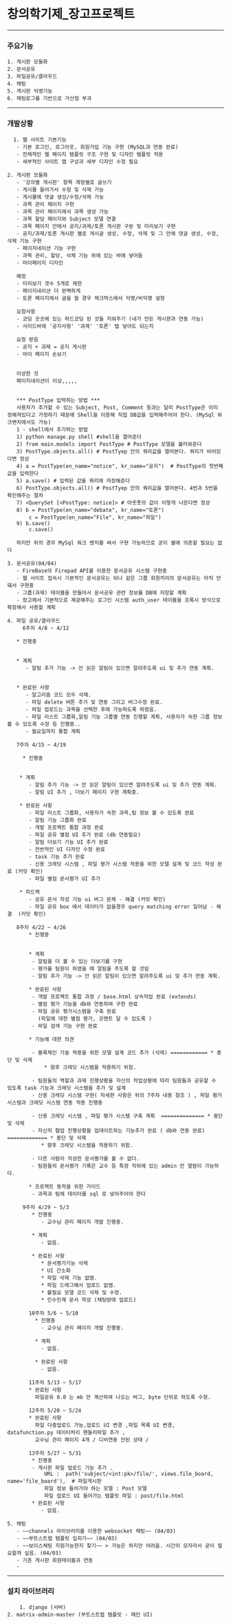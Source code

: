 # 창의학기제_장고프로젝트

------
### 주요기능

   	1. 게시판 모듈화
   	2. 문서공유
   	3. 파일공유/클라우드
   	4. 채팅
   	5. 게시판 익명기능
   	6. 채팅로그를 기반으로 가산점 부과
------
### 개발상황

      1. 웹 사이트 기본기능
       - 기본 로그인, 로그아웃, 회원가입 기능 구현 (MySQL과 연동 완료)
       - 전체적인 웹 페이지 템플릿 구조 구현 및 디자인 템플릿 적용
       - 세부적인 사이트 맵 구상과 세부 디자인 수정 필요

   	2. 게시판 모듈화
       - '강의별 게시판' 항목 계정별로 글쓰기
       - 게시물 들어가서 수정 및 삭제 가능
       - 게시물에 댓글 생성/수정/삭제 가능
       - 과목 관리 페이지 구현
       - 과목 관리 페이지에서 과목 생성 가능
       - 과목 할당 페이지와 Subject 모델 연결
       - 과목 페이지 안에서 공지/과제/토론 게시판 구분 및 미리보기 구현
       - 공지/과제/토론 게시판 별로 게시글 생성, 수정, 삭제 및 그 안에 댓글 생성, 수정, 삭제 기능 구현
       - 페이지네이션 기능 구현
       - 과목 관리, 할당, 삭제 기능 위에 있는 바에 넣어둠
       - 마이페이지 디자인

       예정
       - 미리보기 갯수 5개로 제한
       - 페이지네이션 더 완벽하게
       - 토론 페이지에서 글을 쓸 경우 체크박스에서 익명/비익명 설정

       요청사항
       - 코딩 곳곳에 있는 하드코딩 된 것들 지워주기 (내가 만든 게시판과 연동 가능)
       - 사이드바에 '공지사항' '과제' '토론' 탭 넣어도 되는지

       요청 받음
       - 공지 + 과제 = 공지 게시판
       - 마이 페이지 손보기


       이상한 것
       페이지네이션이 이상,,,,,


       *** PostType 입력하는 방법 ***
       사용자가 추가할 수 있는 Subject, Post, Comment 등과는 달리 PostType은 이미 정해져있다고 가정하기 때문에 Shell을 이용해 직접 DB값을 입력해주어야 한다. (MySql 워크벤치에서도 가능)
       1 - shell에서 추가하는 방법
       1) python manage.py shell #shell을 열어준다
       2) from main.models import PostType # PostType 모델을 불러와준다
       3) PostType.objects.all() # PostTyep 안의 쿼리값을 열어본다. 쿼리가 비어있다면 정상
       4) a = PostType(en_name="notice", kr_name="공지")  # PostType의 첫번째 값을 입력한다
       5) a.save() # 입력된 값을 쿼리에 저장해준다
       6) PostType.objects.all() # PostTyep 안의 쿼리값을 열어본다. 4번과 5번을 확인해주는 절차
       7) <QuerySet [<PostType: notice]> # 아웃풋의 값이 이렇게 나온다면 정상
       8) b = PostType(en_name="debate", kr_name="토론")
           c = PostType(en_name="File", kr_name="파일")
       9) b.save()
           c.save()

       하지만 위의 경우 MySql 워크 벤치를 써서 구현 가능하므로 굳이 쉘에 의존할 필요는 없다

   	3. 문서공유(04/04)
       - FireBase의 Firepad API를 이용한 문서공유 시스템 구현중
       - 웹 사이트 접속시 기본적인 문서공유는 되나 같은 그룹 회원끼리의 문서공유는 아직 안돼서 구현중
       - 그룹(과제) 테이블을 만들어서 문서공유 관련 정보를 DB에 저장할 계획
       - 장고에서 기본적으로 제공해주는 로그인 시스템 auth_user 테이블을 프록시 방식으로 확장해서 사용할 계획

   	4. 파일 공유/클라우드
         6주차 4/8 ~ 4/12

       * 진행중


       * 계획
          - 알림 추가 기능 -> 안 읽은 알림이 있으면 알려주도록 ui 및 추가 연동 계획.


       * 완료된 사항
          - 알고리즘 코드 모두 삭제.
          - 파일 delete 버튼 추가 및 연동 그리고 버그수정 완료.
          - 파일 업로드는 과목을 선택한 후에 가능하도록 하였음.
          - 파일 리스트 그룹화,알림 기능 그룹별 연동 진행할 계획, 사용자가 속한 그룹 정보 볼 수 있도록 수정 등 진행중..
          - 월요일까지 통합 계획

       7주차 4/15 ~ 4/19

         * 진행중


        * 계획
           - 알림 추가 기능 -> 안 읽은 알림이 있으면 알려주도록 ui 및 추가 연동 계획.
           - 알림 UI 추가 , 더보기 페이지 구현 계획중.

        * 완료된 사항
           - 파일 리스트 그룹화, 사용자가 속한 과목,팀 정보 볼 수 있도록 완료
           - 알림 기능 그룹화 완료
           - 개발 프로젝트 통합 과정 완료
           - 파일 공유 별점 UI 추가 완료 (db 연동필요)
           - 알림 더보기 기능 UI 추가 완료
           - 전반적인 UI 디자인 수정 완료
           - task 기능 추가 완료
           - 신용 크레딧 시스템 , 파일 평가 시스템 적용을 위한 모델 설계 및 코드 작성 완료 (커밋 확인)
           - 파일 별점 문서평가 UI 추가

        * 피드백
           - 공유 문서 작성 기능 ui 버그 문제 - 해결 (커밋 확인)
           - 파일 공유 box 에서 데이터가 없을경우 query matching error 일어남 - 해결  (커밋 확인)

       8주차 4/22 ~ 4/26
           * 진행중


           * 계획
            - 알림을 더 볼 수 있는 더보기를 구현
            - 평가를 팀원이 하였을 때 알림을 주도록 할 것임
            - 알림 추가 기능 -> 안 읽은 알림이 있으면 알려주도록 ui 및 추가 연동 계획.

           * 완료된 사항
            - 개발 프로젝트 통합 과정 / base.html 상속작업 완료 (extends)
            - 별점 평가 기능을 db와 연동하여 구현 완료
            - 파일 공유 평가시스템을 구축 완료
              (파일에 대한 별점 평가, 코멘트 달 수 있도록 )
            - 파일 검색 기능 구현 완료   

           * 기능에 대한 의견

            - 블록체인 기술 적용을 위한 모델 설계 코드 추가 (삭제) ============ * 중단 및 삭제
                * 향후 크레딧 시스템을 적용하기 위함.

            - 팀원들의 역할과 과제 진행상황을 자신의 작업상황에 따라 팀원들과 공유할 수 있도록 task 기능과 크레딧 시스템을 추가 및 설계
            - 신용 크레딧 시스템 구현( 자세한 사항은 위의 7주차 내용 참조 ) , 파일 평가 시스템과 크레딧 시스템 연동 적용 진행중

            - 신용 크레딧 시스템 , 파일 평가 시스템 구축 계획  ============== * 중단 및 삭제  
            - 자신의 협업 진행상황을 업데이트하는 기능추가 완료 ( db와 연동 완료)  ============= * 중단 및 삭제
               * 향후 크레딧 시스템을 적용하기 위함.

            - 다른 사람이 작성한 문서평가를 볼 수 없다.
            - 팀원들의 문서평가 기록은 교수 등 특정 직위에 있는 admin 만 열람이 가능하다.

           * 프로젝트 동작을 위한 가이드
            - 과목과 팀에 데이터를 sql 로 넣어주어야 한다

         9주차 4/29 ~ 5/3
            * 진행중
               - 교수님 관리 페이지 개발 진행중.

            * 계획
               - 없음.

            * 완료된 사항
               * 문서평가기능 삭제
               * UI 간소화
               * 파일 삭제 기능 없앰.
               * 파일 드래그해서 업로드 없앰.
               * 불필요 모델 코드 삭제 및 수정.
               * 인수인계 문서 작성 (채팅방에 업로드)

           10주차 5/6 ~ 5/10
             * 진행중
               - 교수님 관리 페이지 개발 진행중.

             * 계획
               - 없음.

             * 완료된 사항
               - 없음.

           11주차 5/13 ~ 5/17
           * 완료된 사항
             파일공유 0.0 는 mb 만 계산하여 나오는 버그, byte 단위로 하도록 수정.

           12주차 5/20 ~ 5/24
           * 완료된 사항
             파일 다중업로드 가능,업로드 UI 변경 ,파일 목록 UI 변경, datafunction.py 데이터처리 핸들러파일 추가 ,
             교수님 관리 페이지 4개 / 디비연동 안된 상태 /

           13주차 5/27 ~ 5/31
            * 진행중
            - 게시판 파일 업로드 기능 추가 .
                URL :  path('subject/<int:pk>/file/', views.file_board, name='file_board'),  # 파일게시판
                파일 정보 들어가야 하는 모델 : Post 모델
                파일 업로드 UI 들어가는 템플릿 파일 : post/file.html
            * 완료된 사항
               - 없음.

   	5. 채팅
       - ~~channels 라이브러리를 이용한 websocket 채팅~~ (04/03)
       - ~~부트스트랩 탬플릿 입히기~~ (04/03)
       - ~~보이스채팅 지원가능한지 찾기~~ > 가능은 하지만 어려움. 시간이 모자라서 굳이 필요할까 싶음. (04/03)
       - 기존 게시판 회원테이블과 연동
       -

-----

### 설치 라이브러리

     	1. django (서버)
   	2. matrix-admin-master (부트스트랩 템플릿 - 메인 UI)
